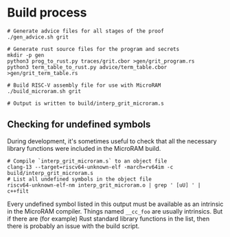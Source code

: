 # Build process

```
# Generate advice files for all stages of the proof
./gen_advice.sh grit

# Generate rust source files for the program and secrets
mkdir -p gen
python3 prog_to_rust.py traces/grit.cbor >gen/grit_program.rs
python3 term_table_to_rust.py advice/term_table.cbor >gen/grit_term_table.rs

# Build RISC-V assembly file for use with MicroRAM
./build_microram.sh grit

# Output is written to build/interp_grit_microram.s
```


## Checking for undefined symbols

During development, it's sometimes useful to check that all the necessary
library functions were included in the MicroRAM build.

```
# Compile `interp_grit_microram.s` to an object file
clang-13 --target=riscv64-unknown-elf -march=rv64im -c build/interp_grit_microram.s
# List all undefined symbols in the object file
riscv64-unknown-elf-nm interp_grit_microram.o | grep ' [uU] ' | c++filt
```

Every undefined symbol listed in this output must be available as an intrinsic
in the MicroRAM compiler.  Things named `__cc_foo` are usually intrinsics.  But
if there are (for example) Rust standard library functions in the list, then
there is probably an issue with the build script.

